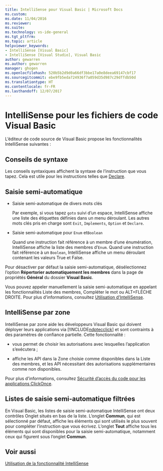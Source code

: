 ```yaml
---
title: IntelliSense pour Visual Basic | Microsoft Docs
ms.custom: 
ms.date: 11/04/2016
ms.reviewer: 
ms.suite: 
ms.technology: vs-ide-general
ms.tgt_pltfrm: 
ms.topic: article
helpviewer_keywords:
- IntelliSense [Visual Basic]
- IntelliSense [Visual Studio], Visual Basic
author: gewarren
ms.author: gewarren
manager: ghogen
ms.openlocfilehash: 520b5b2d9d0a66df3bbe17a0e8deea69147cbf17
ms.sourcegitcommit: ebe9fb5eda724936f7a059d35d987c29dffdb50d
ms.translationtype: HT
ms.contentlocale: fr-FR
ms.lasthandoff: 12/07/2017
---
```

# <a name="intellisense-for-visual-basic-code-files"></a>IntelliSense pour les fichiers de code Visual Basic

L’éditeur de code source de Visual Basic propose les fonctionnalités IntelliSense suivantes :

## <a name="syntax-tips"></a>Conseils de syntaxe

Les conseils syntaxiques affichent la syntaxe de l’instruction que vous tapez. Cela est utile pour les instructions telles que [Declare](/dotnet/visual-basic/language-reference/statements/declare-statement).

## <a name="automatic-completion"></a>Saisie semi-automatique

- Saisie semi-automatique de divers mots clés

     Par exemple, si vous tapez `goto` suivi d’un espace, IntelliSense affiche une liste des étiquettes définies dans un menu déroulant. Les autres mots clés pris en charge sont `Exit`, `Implements`, `Option` et `Declare`.

- Saisie semi-automatique pour `Enum` et`Boolean`

    Quand une instruction fait référence à un membre d’une énumération, IntelliSense affiche la liste des membres d’`Enum`. Quand une instruction fait référence à un `Boolean`, IntelliSense affiche un menu déroulant contenant les valeurs True et False.

Pour désactiver par défaut la saisie semi-automatique, désélectionnez l’option **Répertorier automatiquement les membres** dans la page de propriétés **Général** du dossier **Visual Basic**.

Vous pouvez appeler manuellement la saisie semi-automatique en appelant les fonctionnalités Liste des membres, Compléter le mot ou ALT+FLÈCHE DROITE. Pour plus d’informations, consultez [Utilisation d’IntelliSense](../ide/using-intellisense.md).

## <a name="intellisense-in-zone"></a>IntelliSense par zone

IntelliSense par zone aide les développeurs Visual Basic qui doivent déployer leurs applications via [!INCLUDE[ndptecclick](../deployment/includes/ndptecclick_md.md)] et sont contraints à des paramètres de confiance partielle. Cette fonctionnalité :

- vous permet de choisir les autorisations avec lesquelles l’application s’exécutera ;

- affiche les API dans la Zone choisie comme disponibles dans la Liste des membres, et les API nécessitant des autorisations supplémentaires comme non disponibles.

Pour plus d’informations, consultez [Sécurité d’accès du code pour les applications ClickOnce](../deployment/code-access-security-for-clickonce-applications.md).

## <a name="filtered-completion-lists"></a>Listes de saisie semi-automatique filtrées

En Visual Basic, les listes de saisie semi-automatique IntelliSense ont deux contrôles Onglet situés en bas de la liste. L’onglet **Commun**, qui est sélectionné par défaut, affiche les éléments qui sont utilisés le plus souvent pour compléter l’instruction que vous écrivez. L’onglet **Tout** affiche tous les éléments qui sont disponibles pour la saisie semi-automatique, notamment ceux qui figurent sous l’onglet **Commun**.

## <a name="see-also"></a>Voir aussi

[Utilisation de la fonctionnalité IntelliSense](../ide/using-intellisense.md)